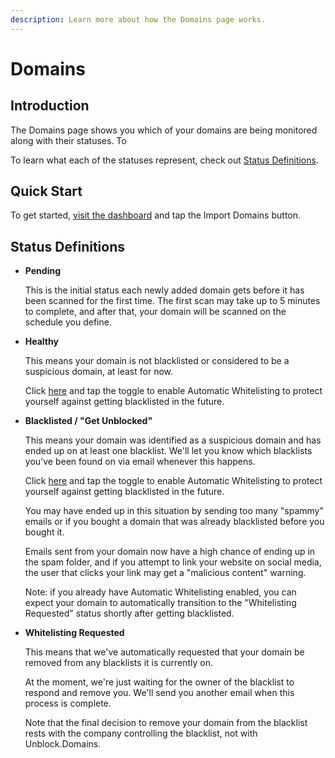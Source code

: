 ```yaml
---
description: Learn more about how the Domains page works.
---
```


# Domains

## Introduction

The Domains page shows you which of your domains are being monitored along with their statuses. To&#x20;

To learn what each of the statuses represent, check out [Status Definitions](https://docs.unblock.domains/#status-definitions).

## Quick Start

To get started, [visit the dashboard](https://app.unblock.domains) and tap the Import Domains button.

## Status Definitions

* **Pending**

  This is the initial status each newly added domain gets before it has been scanned for the first time. The first scan may take up to 5 minutes to complete, and after that, your domain will be scanned on the schedule you define.

* **Healthy**

  This means your domain is not blacklisted or considered to be a suspicious domain, at least for now.

  Click [here](https://app.unblock.domains) and tap the toggle to enable Automatic Whitelisting to protect yourself against getting blacklisted in the future.

* **Blacklisted / "Get Unblocked"**

  This means your domain was identified as a suspicious domain and has ended up on at least one blacklist. We'll let you know which blacklists you've been found on via email whenever this happens.

  Click [here](https://app.unblock.domains) and tap the toggle to enable Automatic Whitelisting to protect yourself against getting blacklisted in the future.

  You may have ended up in this situation by sending too many "spammy" emails or if you bought a domain that was already blacklisted before you bought it.

  Emails sent from your domain now have a high chance of ending up in the spam folder, and if you attempt to link your website on social media, the user that clicks your link may get a "malicious content" warning.

  Note: if you already have Automatic Whitelisting enabled, you can expect your domain to automatically transition to the "Whitelisting Requested" status shortly after getting blacklisted.

* **Whitelisting Requested**

  This means that we've automatically requested that your domain be removed from any blacklists it is currently on. 

  At the moment, we're just waiting for the owner of the blacklist to respond and remove you. We'll send you another email when this process is complete.

  Note that the final decision to remove your domain from the blacklist rests with the company controlling the blacklist, not with Unblock.Domains.
